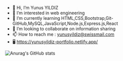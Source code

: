 - 👋 Hi, I’m Yunus YILDIZ
- 👀 I’m interested in web engineering
- 🌱 I’m currently learning HTML,CSS,Bootstrap,Git-GitHub,MySQL,JavaScript,Node.js,Express.js,React
- 💞️ I’m looking to collaborate on information sharing
- 📫 How to reach me : yunusyildiz@swissmail.com
- 🖥️ https://yunusyildiz-portfolio.netlify.app/
  

![Anurag's GitHub stats](https://github-readme-stats.vercel.app/api?username=yunusyildiz-ch&show_icons=true)


